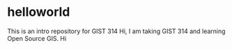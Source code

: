# helloworld
This is an intro repository for GIST 314
Hi, I am taking GIST 314 and learning Open Source GIS. 
Hi 
